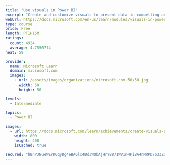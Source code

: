 ```yaml
---
title: "Use visuals in Power BI"
excerpt: "Create and customize visuals to present data in compelling and insightful ways."
webUrl: https://docs.microsoft.com/en-us/learn/modules/visuals-in-power-bi/
type: course
price: Free
length: PT1H16M
ratings:
  count: 4924
  average: 4.7550774
heat: 59

provider:
  name: Microsoft Learn
  domain: microsoft.com
  images:
    - url: /assets/images/organizations/microsoft.com-50x50.jpg
      width: 50
      height: 50

levels:
  - Intermediate

topics:
  - Power BI

images:
  - url: https://docs.microsoft.com/learn/achievements/create-visuals-power-bi-desktop-social.png
    width: 800
    height: 400
    isCached: true

secured: "hBnPJNueWErK6qyDg4eBAGlx4DdJWQbAjHrYB871WV1n4PiBA4nMRPD7o33ZoVimbRIaFMUZQV5OLhyRqJV34yMdr/HLjTQRz06CX9GO/EjU0EXB/kjiG+P0IzFJ+FYdXr7z+pSHdHQRfElxw6+BgdB11IoYwGcfaLQUyQjGEr4JLQtb8S8/9VL3IeJ/ZEMNsUf6/Wv7InWE1LDTZG3jR/jP5tt6zoowna2jOWIJjrPArvosq4B47dt9qehzJ39cDnfFJIbXInr3OtNBZ8lZ16sxUlFFAJVul3r3THpSkAN3YO0EPBNOTAvu+KjmgXXAxWTBpVfa1Am/gtmSiQOIKdTzkgMxosQZ1ByrQuPYdV0tu4YhKP/w2VzyPRzGj8fwd3kkcIfMlPT5Jr589RQhus9XdaUJa/zmtuCKjwTJHQA=;wySjDZpYfXZHjLyrRFh0YA=="
---
```


